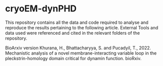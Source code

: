 # cryoEM-dynPHD

This repository contains all the data and code required to analyse and reproduce the results pertaining to the following article. 
External Tools and data used were referenced and cited in the relevant folders of the repository.

BioArxiv version
Khurana, H., Bhattacharyya, S. and Pucadyil, T., 2022. Mechanistic analysis of a novel membrane-interacting variable loop in the pleckstrin-homology domain critical for dynamin function. bioRxiv.



